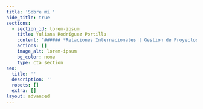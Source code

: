 ```yaml
---
title: 'Sobre mí '
hide_title: true
sections:
  - section_id: lorem-ipsum
    title: Yuliana Rodríguez Portilla
    content: "###### *Relaciones Internacionales | Gestión de Proyectos | Desarrollo Digital & Tecnología*\n\n![](/images/Dise%C3%B1o%20sin%20t%C3%ADtulo%20\\(2\\).png)\n\n\n\n**¡Hola!**\n\nSoy Yuliana Rodríguez y estudié\_**Relaciones Internacionales**\_en la Benemérita Universidad Autónoma de Puebla (BUAP). Cuento con un Máster en Gobernanza y Derechos Humanos por la Universidad Autónoma de Madrid (UAM) y estoy interesada en el Desarrollo Digital y la Tecnología. Considero primordial su aprendizaje, así como la digitalización para el desarrollo social y económico de cualquier país.\n\nMi objetivo es aportar al Desarrollo Digital de Latinoamérica desde un enfoque de las Relaciones Internacionales, Gobernanza y Derechos Humanos. Y sobretodo, motivar a que más personas de diversas áreas del conocimiento incursionen en este mundo tecnológico. Porque hoy en día: quién no entiende de tecnología, no entiende el mundo. Más que espectadores, seamos actores de este cambio imparable que está sucediendo.\n"
    actions: []
    image_alt: lorem-ipsum
    bg_color: none
    type: cta_section
seo:
  title: ''
  description: ''
  robots: []
  extra: []
layout: advanced
---
```

